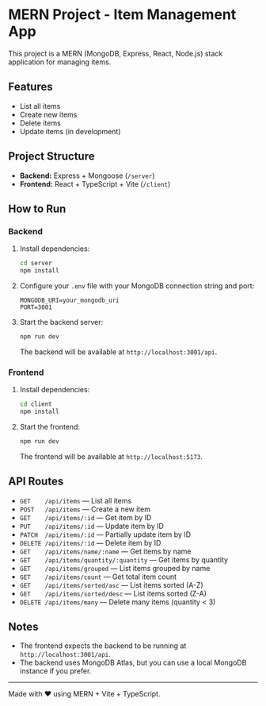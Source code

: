 # MERN Project - Item Management App

This project is a MERN (MongoDB, Express, React, Node.js) stack application for managing items.

## Features

- List all items
- Create new items
- Delete items
- Update items (in development)

## Project Structure

- **Backend:** Express + Mongoose (`/server`)
- **Frontend:** React + TypeScript + Vite (`/client`)

## How to Run

### Backend

1. Install dependencies:
   ```bash
   cd server
   npm install
   ```
2. Configure your `.env` file with your MongoDB connection string and port:
   ```
   MONGODB_URI=your_mongodb_uri
   PORT=3001
   ```
3. Start the backend server:
   ```bash
   npm run dev
   ```
   The backend will be available at `http://localhost:3001/api`.

### Frontend

1. Install dependencies:
   ```bash
   cd client
   npm install
   ```
2. Start the frontend:
   ```bash
   npm run dev
   ```
   The frontend will be available at `http://localhost:5173`.

## API Routes

- `GET    /api/items` — List all items
- `POST   /api/items` — Create a new item
- `GET    /api/items/:id` — Get item by ID
- `PUT    /api/items/:id` — Update item by ID
- `PATCH  /api/items/:id` — Partially update item by ID
- `DELETE /api/items/:id` — Delete item by ID
- `GET    /api/items/name/:name` — Get items by name
- `GET    /api/items/quantity/:quantity` — Get items by quantity
- `GET    /api/items/grouped` — List items grouped by name
- `GET    /api/items/count` — Get total item count
- `GET    /api/items/sorted/asc` — List items sorted (A-Z)
- `GET    /api/items/sorted/desc` — List items sorted (Z-A)
- `DELETE /api/items/many` — Delete many items (quantity < 3)

## Notes

- The frontend expects the backend to be running at `http://localhost:3001/api`.
- The backend uses MongoDB Atlas, but you can use a local MongoDB instance if you prefer.

---

Made with ❤️ using MERN + Vite + TypeScript.
